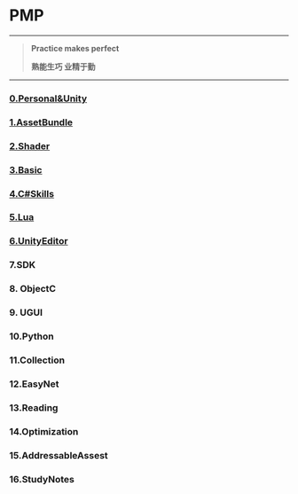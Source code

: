# PMP

***

> **Practice makes perfect**
>
> **熟能生巧 业精于勤**

***

### [0.Personal&Unity](/PMP/Assets/1.AssetBundle/0.Personal&Unity.md)

### [1.AssetBundle](/PMP/Assets/1.AssetBundle/1.AssetBundle.md)

### [2.Shader](/PMP/Assets/2.Shader/2.Shader.md)

### [3.Basic](/PMP/Assets/3.Basic/3.Basic.md)

### [4.C#Skills](/PMP/Assets/4.C#Skills/4.C#Skills.md)

### [5.Lua](/PMP/Assets/5.Lua/5.Lua.md)

### [6.UnityEditor](/PMP/Assets/6.UnityEditor/6.UnityEditor.md)

### 7.SDK

### 8. ObjectC

### 9. UGUI

### 10.Python

### 11.Collection

### 12.EasyNet

### 13.Reading

### 14.Optimization

### **15.AddressableAssest**

### 16.StudyNotes






